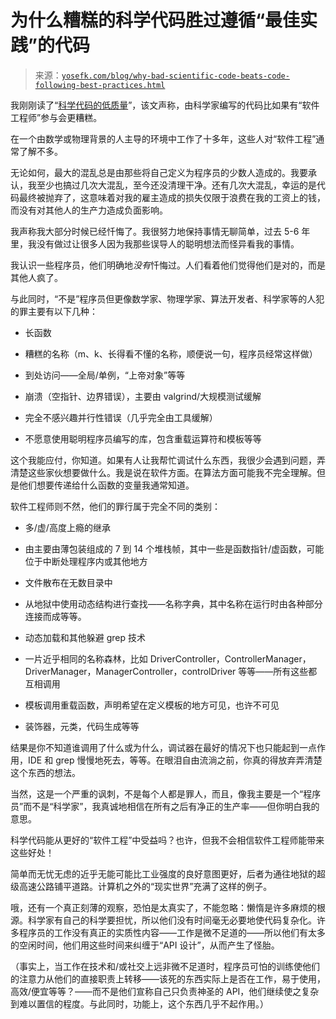 <!--yml

类别：未分类

日期：2024-05-27 14:33:44

-->

# 为什么糟糕的科学代码胜过遵循“最佳实践”的代码

> 来源：[`yosefk.com/blog/why-bad-scientific-code-beats-code-following-best-practices.html`](https://yosefk.com/blog/why-bad-scientific-code-beats-code-following-best-practices.html)

我刚刚读了“[科学代码的低质量](http://techblog.bozho.net/?p=1423)”，该文声称，由科学家编写的代码比如果有“软件工程师”参与会更糟糕。

在一个由数学或物理背景的人主导的环境中工作了十多年，这些人对“软件工程”通常了解不多。

无论如何，最大的混乱总是由那些将自己定义为程序员的少数人造成的。我要承认，我至少也搞过几次大混乱，至今还没清理干净。还有几次大混乱，幸运的是代码最终被抛弃了，这意味着对我的雇主造成的损失仅限于浪费在我的工资上的钱，而没有对其他人的生产力造成负面影响。

我声称我大部分时候已经忏悔了。我很努力地保持事情无聊简单，过去 5-6 年里，我没有做过让很多人因为我那些误导人的聪明想法而怪异看我的事情。

我认识一些程序员，他们明确地*没有*忏悔过。人们看着他们觉得他们是对的，而是其他人疯了。

与此同时，“不是”程序员但更像数学家、物理学家、算法开发者、科学家等的人犯的罪主要有以下几种：

+   长函数

+   糟糕的名称（m、k、长得看不懂的名称，顺便说一句，程序员经常这样做）

+   到处访问——全局/单例，“上帝对象”等等

+   崩溃（空指针、边界错误），主要由 valgrind/大规模测试缓解

+   完全不感兴趣并行性错误（几乎完全由工具缓解）

+   不愿意使用聪明程序员编写的库，包含重载运算符和模板等等

这个我能应付，你知道。如果有人让我帮忙调试什么东西，我很少会遇到问题，弄清楚这些家伙想要做什么。我是说在软件方面。在算法方面可能我不完全理解。但是他们想要传递给什么函数的变量我通常知道。

软件工程师则不然，他们的罪行属于完全不同的类别：

+   多/虚/高度上瘾的继承

+   由主要由薄包装组成的 7 到 14 个堆栈帧，其中一些是函数指针/虚函数，可能位于中断处理程序内或其他地方

+   文件散布在无数目录中

+   从地狱中使用动态结构进行查找——名称字典，其中名称在运行时由各种部分连接而成等等。

+   动态加载和其他躲避 grep 技术

+   一片近乎相同的名称森林，比如 DriverController，ControllerManager，DriverManager，ManagerController，controlDriver 等等——所有这些都互相调用

+   模板调用重载函数，声明希望在定义模板的地方可见，也许不可见

+   装饰器，元类，代码生成等等

结果是你不知道谁调用了什么或为什么，调试器在最好的情况下也只能起到一点作用，IDE 和 grep 慢慢地死去，等等。在眼泪自由流淌之前，你真的得放弃弄清楚这个东西的想法。

当然，这是一个严重的讽刺，不是每个人都是罪人，而且，像我主要是一个“程序员”而不是“科学家”，我真诚地相信在所有之后有净正的生产率——但你明白我的意思。

科学代码能从更好的“软件工程”中受益吗？也许，但我不会相信软件工程师能带来这些好处！

简单而无忧无虑的近乎无能可能比工业强度的良好意图更好，后者为通往地狱的超级高速公路铺平道路。计算机之外的“现实世界”充满了这样的例子。

哦，还有一个真正刻薄的观察，恐怕是太真实了，不能忽略：懒惰是许多麻烦的根源。科学家有自己的科学要担忧，所以他们没有时间毫无必要地使代码复杂化。许多程序员的工作没有真正的实质性内容——工作是微不足道的——所以他们有太多的空闲时间，他们用这些时间来纠缠于“API 设计”，从而产生了怪胎。

（事实上，当工作在技术和/或社交上远非微不足道时，程序员可怕的训练使他们的注意力从他们的直接职责上转移——该死的东西实际上是否在工作，易于使用，高效/便宜等等？——而不是他们宣称自己只负责神圣的 API，他们继续使之复杂到难以置信的程度。与此同时，功能上，这个东西几乎不起作用。）
